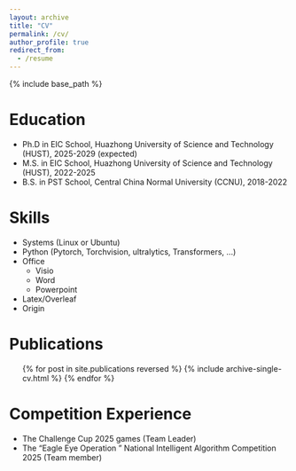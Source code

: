 ```yaml
---
layout: archive
title: "CV"
permalink: /cv/
author_profile: true
redirect_from:
  - /resume
---
```


{% include base_path %}

Education
======
* Ph.D in EIC School, Huazhong University of Science and Technology (HUST), 2025-2029 (expected)
* M.S. in EIC School, Huazhong University of Science and Technology (HUST), 2022-2025
* B.S. in PST School, Central China Normal University (CCNU), 2018-2022

  
Skills
======
* Systems (Linux or Ubuntu)
* Python (Pytorch, Torchvision, ultralytics, Transformers, ...)
* Office
  * Visio
  * Word
  * Powerpoint
* Latex/Overleaf
* Origin

Publications
======
  <ul>{% for post in site.publications reversed %}
    {% include archive-single-cv.html %}
  {% endfor %}</ul>
  
Competition Experience
======
* The Challenge Cup 2025 games (Team Leader)
* The “Eagle Eye Operation ” National Intelligent Algorithm Competition 2025 (Team member)
